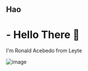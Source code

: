 ## Hao

# - Hello There 👋

  I'm Ronald Acebedo from Leyte
  
![image](https://user-images.githubusercontent.com/105160843/215691941-560f88e3-8e64-4f67-aeab-85d2d82bfdf2.png)
